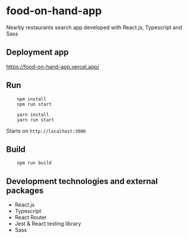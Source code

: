 # food-on-hand-app

Nearby restaurants search app developed with React.js, Typescript and Sass

## Deployment app
https://food-on-hand-app.vercel.app/

## Run

```
    npm install
    npm run start
```

```
    yarn install
    yarn run start
```

Starts on `http://localhost:3000`

## Build

```
    npm run build
```

## Development technologies and external packages

- React.js
- Typescript
- React Router
- Jest & React testing library
- Sass
